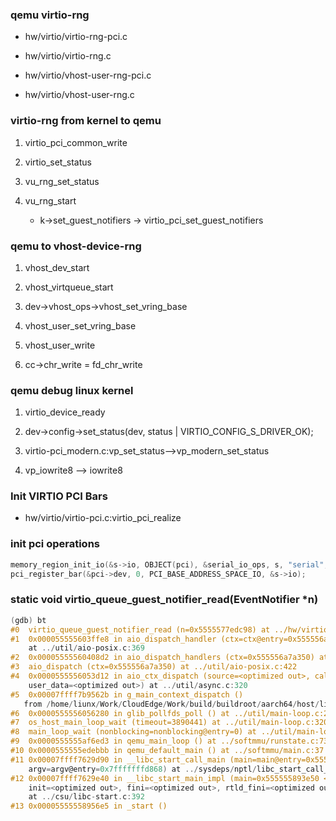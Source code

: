 ### qemu virtio-rng

* hw/virtio/virtio-rng-pci.c

* hw/virtio/virtio-rng.c

* hw/virtio/vhost-user-rng-pci.c

* hw/virtio/vhost-user-rng.c

### virtio-rng from kernel to qemu

1. virtio_pci_common_write

2. virtio_set_status

3. vu_rng_set_status

4. vu_rng_start

   * k->set_guest_notifiers -> virtio_pci_set_guest_notifiers

### qemu to vhost-device-rng

1. vhost_dev_start

2. vhost_virtqueue_start

3. dev->vhost_ops->vhost_set_vring_base

4. vhost_user_set_vring_base

5. vhost_user_write

6. cc->chr_write = fd_chr_write

### qemu debug linux kernel

1. virtio_device_ready

2. dev->config->set_status(dev, status | VIRTIO_CONFIG_S_DRIVER_OK);

3. virtio-pci_modern.c:vp_set_status-->vp_modern_set_status

4. vp_iowrite8 --> iowrite8

### Init VIRTIO PCI Bars

* hw/virtio/virtio-pci.c:virtio_pci_realize

### init pci operations

```c
memory_region_init_io(&s->io, OBJECT(pci), &serial_io_ops, s, "serial", 8);
pci_register_bar(&pci->dev, 0, PCI_BASE_ADDRESS_SPACE_IO, &s->io);
```

### static void virtio_queue_guest_notifier_read(EventNotifier *n)

```c
(gdb) bt
#0  virtio_queue_guest_notifier_read (n=0x5555577edc98) at ../hw/virtio/virtio.c:4011
#1  0x000055555603ffe8 in aio_dispatch_handler (ctx=ctx@entry=0x555556a7a350, node=0x7fff2001ff10)
    at ../util/aio-posix.c:369
#2  0x00005555560408d2 in aio_dispatch_handlers (ctx=0x555556a7a350) at ../util/aio-posix.c:412
#3  aio_dispatch (ctx=0x555556a7a350) at ../util/aio-posix.c:422
#4  0x0000555556053d12 in aio_ctx_dispatch (source=<optimized out>, callback=<optimized out>,
    user_data=<optimized out>) at ../util/async.c:320
#5  0x00007ffff7b9562b in g_main_context_dispatch ()
   from /home/liunx/Work/CloudEdge/Work/build/buildroot/aarch64/host/lib/libglib-2.0.so.0
#6  0x0000555556056280 in glib_pollfds_poll () at ../util/main-loop.c:297
#7  os_host_main_loop_wait (timeout=3890441) at ../util/main-loop.c:320
#8  main_loop_wait (nonblocking=nonblocking@entry=0) at ../util/main-loop.c:606
#9  0x0000555555af6ed3 in qemu_main_loop () at ../softmmu/runstate.c:739
#10 0x0000555555edebbb in qemu_default_main () at ../softmmu/main.c:37
#11 0x00007ffff7629d90 in __libc_start_call_main (main=main@entry=0x555555893e50 <main>, argc=argc@entry=42,
    argv=argv@entry=0x7fffffffd868) at ../sysdeps/nptl/libc_start_call_main.h:58
#12 0x00007ffff7629e40 in __libc_start_main_impl (main=0x555555893e50 <main>, argc=42, argv=0x7fffffffd868,
    init=<optimized out>, fini=<optimized out>, rtld_fini=<optimized out>, stack_end=0x7fffffffd858)
    at ../csu/libc-start.c:392
#13 0x00005555558956e5 in _start ()
```